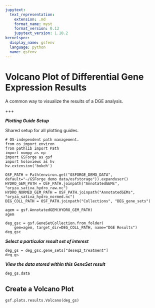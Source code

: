 ```yaml
---
jupytext:
  text_representation:
    extension: .md
    format_name: myst
    format_version: 0.13
    jupytext_version: 1.10.2
kernelspec:
  display_name: gsfenv
  language: python
  name: gsfenv
---
```


# Volcano Plot of Differential Gene Expression Results

A common way to visualize the results of a DGE analysis.

+++

***Plotting Guide Setup***

Shared setup for all plotting guides.

```{code-cell}
# OS-independent path management.
from os import environ
from pathlib import Path
import numpy as np
import GSForge as gsf
import holoviews as hv
hv.extension('bokeh')

OSF_PATH = Path(environ.get("GSFORGE_DEMO_DATA", default="~/GSForge_demo_data/osfstorage")).expanduser()
HYDRO_GEM_PATH = OSF_PATH.joinpath("AnnotatedGEMs", "oryza_sativa_hydro_raw.nc")
HYDRO_NORMED_GEM_PATH = OSF_PATH.joinpath("AnnotatedGEMs", "oryza_sativa_hydro_normed.nc")
DEG_COLL_PATH = OSF_PATH.joinpath("Collections", "DEG_gene_sets")
```

```{code-cell}
agem = gsf.AnnotatedGEM(HYDRO_GEM_PATH)
agem
```

```{code-cell}
deg_gsc = gsf.GeneSetCollection.from_folder(
    gem=agem, target_dir=DEG_COLL_PATH, name="DGE Results")
deg_gsc
```

***Select a particular result set of interest***

```{code-cell}
deg_gs = deg_gsc.gene_sets["deseq2_treatment"]
deg_gs
```

***View the data stored within this GeneSet result***

```{code-cell}
deg_gs.data
```

## Create a Volcano Plot

```{code-cell}
gsf.plots.results.Volcano(deg_gs)
```
